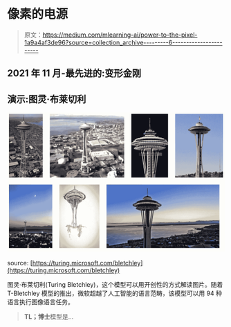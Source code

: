 # 像素的电源

> 原文：<https://medium.com/mlearning-ai/power-to-the-pixel-1a9a4af3de96?source=collection_archive---------6----------------------->

## 2021 年 11 月-最先进的:变形金刚

## 演示:图灵·布莱切利

![](img/983ad988ae5b381a5a7ec8261e3baa88.png)

source: [https://turing.microsoft.com/bletchley](https://turing.microsoft.com/bletchley)

图灵·布莱切利(Turing Bletchley)，这个模型可以用开创性的方式解读图片。随着 T-Bletchley 模型的推出，微软超越了人工智能的语言范畴，该模型可以用 94 种语言执行图像语言任务。

> **TL；博士**模型是…